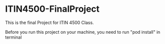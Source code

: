 # ITIN4500-FinalProject

This is the final Project for ITIN 4500 Class.

Before you run this project on your machine, you need to run "pod install" in terminal
